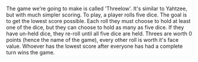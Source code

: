 The game we're going to make is called 'Threelow'. It's similar to Yahtzee, but with much simpler scoring. To play, a player rolls five dice. The goal is to get the lowest score possible. Each roll they must choose to hold at least one of the dice, but they can choose to hold as many as five dice. If they have un-held dice, they re-roll until all five dice are held.  Threes are worth 0 points (hence the name of the game), every other roll is worth it's face value. Whoever has the lowest score after everyone has had a complete turn wins the game.
